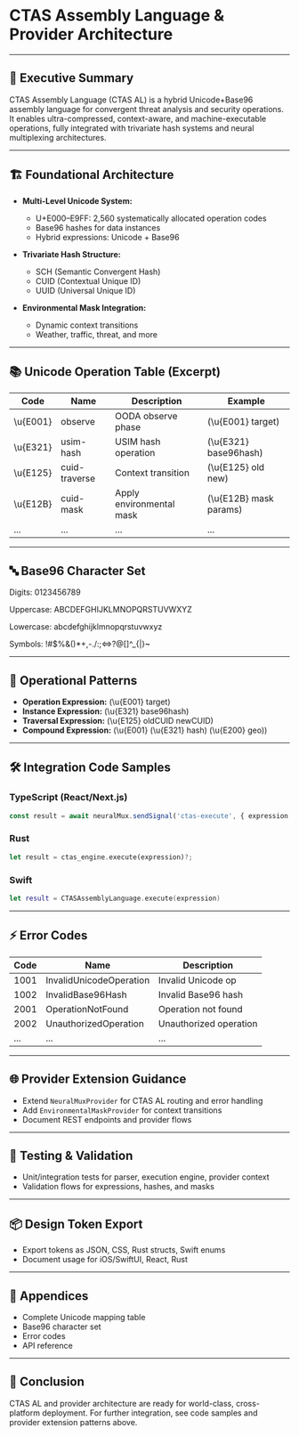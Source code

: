 # CTAS Assembly Language & Provider Architecture

---

## 🚀 Executive Summary

CTAS Assembly Language (CTAS AL) is a hybrid Unicode+Base96 assembly language for convergent threat analysis and security operations. It enables ultra-compressed, context-aware, and machine-executable operations, fully integrated with trivariate hash systems and neural multiplexing architectures.

---

## 🏗️ Foundational Architecture

- **Multi-Level Unicode System:**
  - U+E000–E9FF: 2,560 systematically allocated operation codes
  - Base96 hashes for data instances
  - Hybrid expressions: Unicode + Base96

- **Trivariate Hash Structure:**
  - SCH (Semantic Convergent Hash)
  - CUID (Contextual Unique ID)
  - UUID (Universal Unique ID)

- **Environmental Mask Integration:**
  - Dynamic context transitions
  - Weather, traffic, threat, and more

---

## 📚 Unicode Operation Table (Excerpt)

| Code      | Name         | Description                | Example                |
|-----------|--------------|----------------------------|------------------------|
| \u{E001} | observe      | OODA observe phase         | (\u{E001} target)      |
| \u{E321} | usim-hash    | USIM hash operation        | (\u{E321} base96hash)  |
| \u{E125} | cuid-traverse| Context transition         | (\u{E125} old new)     |
| \u{E12B} | cuid-mask    | Apply environmental mask   | (\u{E12B} mask params) |
| ...       | ...          | ...                        | ...                    |

---

## 🔤 Base96 Character Set

Digits: 0123456789

Uppercase: ABCDEFGHIJKLMNOPQRSTUVWXYZ

Lowercase: abcdefghijklmnopqrstuvwxyz

Symbols: !#$%&()*+,-./:;<=>?@[]^_{|}~

---

## 🧠 Operational Patterns

- **Operation Expression:** (\u{E001} target)
- **Instance Expression:** (\u{E321} base96hash)
- **Traversal Expression:** (\u{E125} oldCUID newCUID)
- **Compound Expression:** (\u{E001} (\u{E321} hash) (\u{E200} geo))

---

## 🛠️ Integration Code Samples

### TypeScript (React/Next.js)

```ts
const result = await neuralMux.sendSignal('ctas-execute', { expression })
```

### Rust

```rust
let result = ctas_engine.execute(expression)?;
```

### Swift

```swift
let result = CTASAssemblyLanguage.execute(expression)
```

---

## ⚡ Error Codes

| Code  | Name                        | Description                  |
|-------|-----------------------------|------------------------------|
| 1001  | InvalidUnicodeOperation     | Invalid Unicode op           |
| 1002  | InvalidBase96Hash           | Invalid Base96 hash          |
| 2001  | OperationNotFound           | Operation not found          |
| 2002  | UnauthorizedOperation       | Unauthorized operation       |
| ...   | ...                         | ...                          |

---

## 🌐 Provider Extension Guidance

- Extend `NeuralMuxProvider` for CTAS AL routing and error handling
- Add `EnvironmentalMaskProvider` for context transitions
- Document REST endpoints and provider flows

---

## 🧪 Testing & Validation

- Unit/integration tests for parser, execution engine, provider context
- Validation flows for expressions, hashes, and masks

---

## 📦 Design Token Export

- Export tokens as JSON, CSS, Rust structs, Swift enums
- Document usage for iOS/SwiftUI, React, Rust

---

## 📖 Appendices

- Complete Unicode mapping table
- Base96 character set
- Error codes
- API reference

---

## 🏁 Conclusion

CTAS AL and provider architecture are ready for world-class, cross-platform deployment. For further integration, see code samples and provider extension patterns above.
